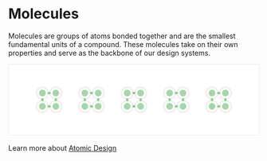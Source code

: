 # Molecules

Molecules are groups of atoms bonded together and are the smallest fundamental units of a compound. These molecules take on their own properties and serve as the backbone of our design systems.

![](/assets/overview/molecules.png)

Learn more about [Atomic Design](/overview.md)

